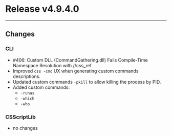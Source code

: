 # Release v4.9.4.0

---

## Changes

### CLI

- #406: Custom DLL (CommandGathering.dll) Fails Compile-Time Namespace Resolution with //css_ref
- Improved `css -cmd` UX when generating custom commands descriptions.
- Updated custom commands `-pkill` to allow killing the process by PID.
- Added custom commands:
  - `-runas`
  - `-which`
  - `-who`

### CSScriptLib

- no changes
